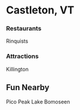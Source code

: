 # Castleton, VT
### Restaurants
Rinquists
### Attractions
Killington
## Fun Nearby
Pico Peak
Lake Bomoseen

